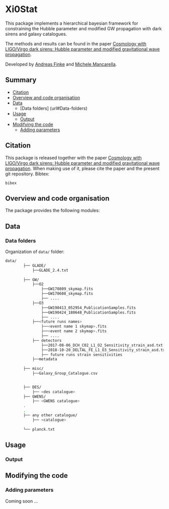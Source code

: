 # Xi0Stat
This package implements a hierarchical bayesian framework for constraining the Hubble parameter and modified GW propagation with dark sirens and galaxy catalogues.

The methods and results can be found in the paper [Cosmology with LIGO/Virgo dark sirens: Hubble parameter and modified gravitational wave propagation](https://arxiv.org/abs/). 

Developed by [Andreas Finke](<Andreas.Finke@unige.ch>)  and [Michele Mancarella](<Michele.Mancarella@unige.ch>).


## Summary


* [Citation](url#citation)
* [Overview and code organisation](url#Overview-and-code-organisation)
* [Data](url#Data)
	* [Data folders] (url#Data-folders)
* [Usage](url#Usage)
	* [Output](url#Output)
* [Modifying the code](url#Modifying-the-code)
	* [Adding parameters](url#Adding-parameters)

## Citation
This package is released together with the paper [Cosmology with LIGO/Virgo dark sirens: Hubble parameter and modified gravitational wave propagation](https://arxiv.org/abs/). When making use of it, please cite the paper and the present git repository. Bibtex:

```
bibex
```

## Overview and code organisation


The package provides the following modules:



## Data

### Data folders

Organization of  ```data/``` folder:

```bash
data/
		├── GLADE/
			├──GLADE_2.4.txt
			
		├── GW/
			├──O2
				├──GW170809_skymap.fits
				├──GW170608_skymap.fits
				├── ....
			├──O3
				├──GW190413_052954_PublicationSamples.fits
				├──GW190424_180648_PublicationSamples.fits
				├── ....
			├──<future runs names>
				├──<event name 1 skymap>.fits
				├──<event name 2 skymap>.fits
				├── ....
			├──	detectors
				├──2017-08-06_DCH_C02_L1_O2_Sensitivity_strain_asd.txt
				├──2018-10-20_DELTAL_FE_L1_O3_Sensitivity_strain_asd.txt
				├── future runs strain sensitivities
			├──metadata
			
		├── misc/
			├──Galaxy_Group_Catalogue.csv
			

		├── DES/
			├── <des catalogue>
		├── GWENS/
			├── <GWENS catalogue>
		.
		.
		├── any other catalogue/
			├── <catalogue>
				
		└── planck.txt		
```

## Usage


### Output

## Modifying the code

### Adding parameters

Coming soon ...